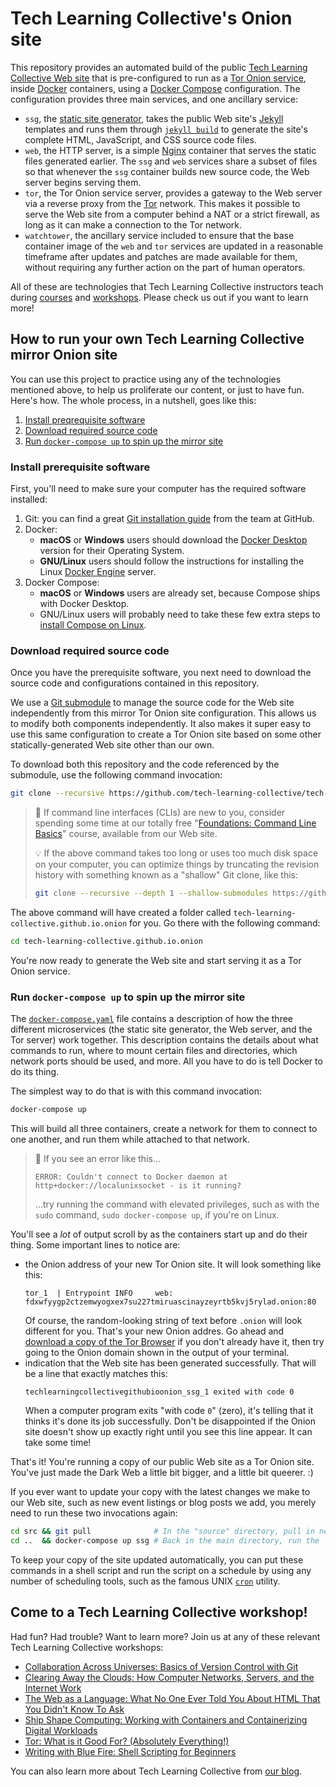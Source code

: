# Tech Learning Collective's Onion site

This repository provides an automated build of the public [Tech Learning Collective Web site](https://techlearningcollective.com/) that is pre-configured to run as a [Tor Onion service](https://community.torproject.org/onion-services/), inside [Docker](https://www.docker.com/) containers, using a [Docker Compose](https://docs.docker.com/compose/) configuration. The configuration provides three main services, and one ancillary service:

* `ssg`, the [static site generator](https://www.staticgen.com/), takes the public Web site's [Jekyll](https://jekyllrb.com/) templates and runs them through [`jekyll build`](https://jekyllrb.com/docs/usage/) to generate the site's complete HTML, JavaScript, and CSS source code files.
* `web`, the HTTP server, is a simple [Nginx](https://www.nginx.com/) container that serves the static files generated earlier. The `ssg` and `web` services share a subset of files so that whenever the `ssg` container builds new source code, the Web server begins serving them.
* `tor`, the Tor Onion service server, provides a gateway to the Web server via a reverse proxy from the [Tor](https://torproject.org/) network. This makes it possible to serve the Web site from a computer behind a NAT or a strict firewall, as long as it can make a connection to the Tor network.
* `watchtower`, the ancillary service included to ensure that the base container image of the `web` and `tor` services are updated in a reasonable timeframe after updates and patches are made available for them, without requiring any further action on the part of human operators.

All of these are technologies that Tech Learning Collective instructors teach during [courses](https://techlearningcollective.com/courses/) and [workshops](https://techlearningcollective.com/workshops/). Please check us out if you want to learn more!

## How to run your own Tech Learning Collective mirror Onion site

You can use this project to practice using any of the technologies mentioned above, to help us proliferate our content, or just to have fun. Here's how. The whole process, in a nutshell, goes like this:

1. [Install preqrequisite software](#install-prerequisite-software)
1. [Download required source code](#download-required-source-code)
1. [Run `docker-compose up` to spin up the mirror site](#run-docker-compose-up-to-spin-up-the-mirror-site)

### Install prerequisite software

First, you'll need to make sure your computer has the required software installed:

1. Git: you can find a great [Git installation guide](https://github.com/git-guides/install-git) from the team at GitHub.
1. Docker:
    * **macOS** or **Windows** users should download the [Docker Desktop](https://www.docker.com/products/docker-desktop) version for their Operating System.
    * **GNU/Linux** users should follow the instructions for installing the Linux [Docker Engine](https://docs.docker.com/engine/install/#server) server.
1. Docker Compose:
    * **macOS** or **Windows** users are already set, because Compose ships with Docker Desktop.
    * GNU/Linux users will probably need to take these few extra steps to [install Compose on Linux](https://docs.docker.com/compose/install/).

### Download required source code

Once you have the prerequisite software, you next need to download the source code and configurations contained in this repository.

We use a [Git submodule](https://git-scm.com/book/en/v2/Git-Tools-Submodules) to manage the source code for the Web site independently from this mirror Tor Onion site configuration. This allows us to modify both components independently. It also makes it super easy to use this same configuration to create a Tor Onion site based on some other statically-generated Web site other than our own.

To download both this repository and the code referenced by the submodule, use the following command invocation:

```sh
git clone --recursive https://github.com/tech-learning-collective/tech-learning-collective.github.io.onion.git
```

> :beginner: If command line interfaces (CLIs) are new to you, consider spending some time at our totally free "[Foundations: Command Line Basics](https://techlearningcollective.com/foundations/#foundations-command-line-basics)" course, available from our Web site.
>
> :bulb: If the above command takes too long or uses too much disk space on your computer, you can optimize things by truncating the revision history with something known as a "shallow" Git clone, like this:
>
> ```sh
> git clone --recursive --depth 1 --shallow-submodules https://github.com/tech-learning-collective/tech-learning-collective.github.io.onion.git
> ```

The above command will have created a folder called `tech-learning-collective.github.io.onion` for you. Go there with the following command:

```sh
cd tech-learning-collective.github.io.onion
```

You're now ready to generate the Web site and start serving it as a Tor Onion service.

### Run `docker-compose up` to spin up the mirror site

The [`docker-compose.yaml`](docker-compose.yaml) file contains a description of how the three different microservices (the static site generator, the Web server, and the Tor server) work together. This description contains the details about what commands to run, where to mount certain files and directories, which network ports should be used, and more. All you have to do is tell Docker to do its thing.

The simplest way to do that is with this command invocation:

```sh
docker-compose up
```

This will build all three containers, create a network for them to connect to one another, and run them while attached to that network.

> :beginner: If you see an error like this...
>
> ```
> ERROR: Couldn't connect to Docker daemon at http+docker://localunixsocket - is it running?
> ```
>
> ...try running the command with elevated privileges, such as with the `sudo` command, `sudo docker-compose up`, if you're on Linux.

You'll see a *lot* of output scroll by as the containers start up and do their thing. Some important lines to notice are:

* the Onion address of your new Tor Onion site. It will look something like this:
    ```
    tor_1  | Entrypoint INFO     web: fdxwfyygp2ctzemwyogxex7su227tmiruascinayzeyrtb5kvj5rylad.onion:80 
    ```
    Of course, the random-looking string of text before `.onion` will look different for you. That's your new Onion addres. Go ahead and [download a copy of the Tor Browser](https://www.torproject.org/download/) if you don't already have it, then try going to the Onion domain shown in the output of your terminal.
* indication that the Web site has been generated successfully. That will be a line that exactly matches this:
    ```
    techlearningcollectivegithubioonion_ssg_1 exited with code 0
    ```
    When a computer program exits "with code `0`" (zero), it's telling that it thinks it's done its job successfully. Don't be disappointed if the Onion site doesn't show up exactly right until you see this line appear. It can take some time!

That's it! You're running a copy of our public Web site as a Tor Onion site. You've just made the Dark Web a little bit bigger, and a little bit queerer. :)

If you ever want to update your copy with the latest changes we make to our Web site, such as new event listings or blog posts we add, you merely need to run these two invocations again:

```sh
cd src && git pull              # In the "source" directory, pull in new changes.
cd ..  && docker-compose up ssg # Back in the main directory, run the `ssg` container again.
```

To keep your copy of the site updated automatically, you can put these commands in a shell script and run the script on a schedule by using any number of scheduling tools, such as the famous UNIX [`cron`](https://en.wikipedia.org/wiki/Cron) utility.

## Come to a Tech Learning Collective workshop!

Had fun? Had trouble? Want to learn more? Join us at any of these relevant Tech Learning Collective workshops:

* [Collaboration Across Universes: Basics of Version Control with Git](https://techlearningcollective.com/workshops/Collaboration-Across-Universes-Basics-of-Version-Control-with-Git)
* [Clearing Away the Clouds: How Computer Networks, Servers, and the Internet Work](https://techlearningcollective.com/workshops/Clearing-Away-the-Clouds-How-Computer-Networks,-Servers,-and-the-Internet-Work)
* [The Web as a Language: What No One Ever Told You About HTML That You Didn't Know To Ask](https://techlearningcollective.com/workshops/The-Web-as-a-Language-What-No-One-Ever-Told-You-About-HTML-That-You-Didn't-Know-To-Ask)
* [Ship Shape Computing: Working with Containers and Containerizing Digital Workloads](https://techlearningcollective.com/workshops/Ship-Shape-Computing-Working-with-Containers-and-Containzerizing-Digital-Workloads)
* [Tor: What is it Good For? (Absolutely Everything!)](https://techlearningcollective.com/workshops/Tor-What-is-it-Good-For-(Absolutely-Everything!))
* [Writing with Blue Fire: Shell Scripting for Beginners](https://techlearningcollective.com/workshops/Writing-with-Blue-Fire-Shell-Scripting-for-Beginners)

You can also learn more about Tech Learning Collective from [our blog](https://techlearningcollective.com/blog/).
